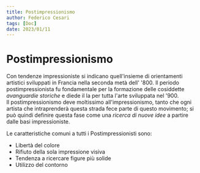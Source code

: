 ```yaml
---
title: Postimpressionismo
author: Federico Cesari 
tags: [Doc]
date: 2023/01/11
---
```

# Postimpressionismo
Con tendenze impressioniste si indicano quell'insieme di orientamenti artistici sviluppati in Francia nella seconda metà dell' '800. Il periodo postimpressionista fu fondamentale per la formazione delle cosiddette *avanguardie storiche* e diede il la per tutta l'arte sviluppata nel '900.  
Il postimpressionismo deve moltissimo all'impressionismo, tanto che ogni artista che intraprenderà questa strada fece parte di questo movimento; si può quindi definire questa fase come una *ricerca di nuove idee* a partire dalle basi impressioniste.

Le caratteristiche comuni a tutti i Postimpressionisti sono:
- Libertà del colore
- Rifiuto della sola impressione visiva
- Tendenza a ricercare figure più solide
- Utilizzo del contorno

